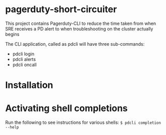 # pagerduty-short-circuiter
This project contains Pagerduty-CLI to reduce the time taken from when SRE receives a PD alert to when troubleshooting on the cluster actually begins

The CLI application, called as pdcli will have three sub-commands:

- pdcli login
- pdcli alerts
- pdcli oncall

# Installation

# Activating shell completions
Run the following to see instructions for various shells:
`$ pdcli completion --help`


